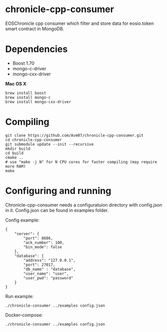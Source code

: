 # chronicle-cpp-consumer

EOSChronicle cpp consumer which filter and store data for eosio.token smart contract in MongoDB.

# Dependencies

* Boost 1.70
* mongo-c-driver	
* mongo-cxx-driver

**Mac OS X**
```
brew install boost
brew install mongo-c
brew install mongo-cxx-driver
```

# Compiling

```
git clone https://github.com/Avm07/chronicle-cpp-consumer.git
cd chronicle-cpp-consumer
git submodule update --init --recursive
mkdir build
cd build
cmake ..
# use "make -j N" for N CPU cores for faster compiling (may require more RAM)
make
```

# Configuring and running

Chronicle-cpp-consumer needs a configuratuion directory with config.json in it.
Config.json can be found in examples folder.

Config example:

```
{
    "server": {
        "port": 8686,
        "ack_number": 100,
        "bin_mode": false
    },
    "database": {
        "address": "127.0.0.1",
        "port": 27017,
        "db_name" : "database",
        "user_name": "user",
        "user_pwd": "password"
    }
}
```

Run example:

```
./chronicle-consumer ../examples config.json 
```

Docker-compose:

```
./chronicle-consumer ../examples config.json 
```
